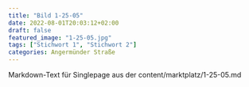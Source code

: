 ```yaml
---
title: "Bild 1-25-05"
date: 2022-08-01T20:03:12+02:00
draft: false
featured_image: "1-25-05.jpg"
tags: ["Stichwort 1", "Stichwort 2"]
categories: Angermünder Straße
---
```



Markdown-Text für Singlepage aus der content/marktplatz/1-25-05.md
